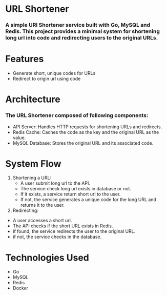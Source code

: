 # URL Shortener

### A simple URl Shortener service built with Go, MySQL and Redis. This project provides a minimal system for shortening long url into code and redirecting users to the original URLs.

# Features

- Generate short, unique codes for URLs
- Redirect to origin url using code

# Architecture
### The URL Shortener composed of following components:
- API Server: Handles HTTP requests for shortening URLs and redirects.
- Redis Cache: Caches the code as the key and the original URL as the value.
- MySQL Database: Stores the original URL and its associated code.

# System Flow
1. Shortening a URL:
   - A user submit long url to the API.
   - The service check long url exists in database or not.
   - If it exists, a service return short url to the user.
   - If not, the service generates a unique code for the long URL and returns it to the user.
2. Redirecting:
  - A user accesses a short url.
  - The API checks if the short URL exists in Redis.
  - if found, the service redirects the user to the original URL.
  - if not, the service checks in the database.

# Technologies Used
 - Go
 - MySQL
 - Redis
 - Docker
